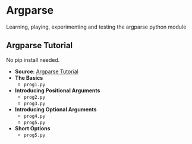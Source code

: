 # Argparse

Learning, playing, experimenting and testing the argparse python module

## Argparse Tutorial

No pip install needed.

- **Source**: [Argparse Tutorial](https://docs.python.org/3.10/howto/argparse.html)
- **The Basics**
    - `prog1.py`
- **Introducing Positional Arguments**
    - `prog2.py`
    - `prog3.py`
- **Introducing Optional Arguments**
    - `prog4.py`
    - `prog5.py`
- **Short Options**
    - `prog5.py`
